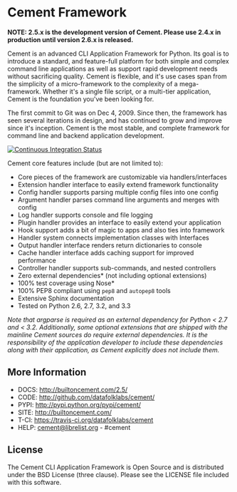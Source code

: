 Cement Framework
================

**NOTE: 2.5.x is the development version of Cement.  Please use 2.4.x in
production until version 2.6.x is released.**

Cement is an advanced CLI Application Framework for Python.  Its goal is to
introduce a standard, and feature-full platform for both simple and complex
command line applications as well as support rapid development needs without
sacrificing quality.  Cement is flexible, and it's use cases span from the
simplicity of a micro-framework to the complexity of a mega-framework.
Whether it's a single file script, or a multi-tier application, Cement is the
foundation you've been looking for.

The first commit to Git was on Dec 4, 2009.  Since then, the framework has
seen several iterations in design, and has continued to grow and improve
since it's inception.  Cement is the most stable, and complete framework for
command line and backend application development.

[![Continuous Integration Status](https://travis-ci.org/datafolklabs/cement.png)](https://travis-ci.org/datafolklabs/cement)

Cement core features include (but are not limited to):

 * Core pieces of the framework are customizable via handlers/interfaces
 * Extension handler interface to easily extend framework functionality
 * Config handler supports parsing multiple config files into one config
 * Argument handler parses command line arguments and merges with config
 * Log handler supports console and file logging
 * Plugin handler provides an interface to easily extend your application
 * Hook support adds a bit of magic to apps and also ties into framework
 * Handler system connects implementation classes with Interfaces
 * Output handler interface renders return dictionaries to console
 * Cache handler interface adds caching support for improved performance
 * Controller handler supports sub-commands, and nested controllers
 * Zero external dependencies* (not including optional extensions)
 * 100% test coverage using Nose*
 * 100% PEP8 compliant using `pep8` and `autopep8` tools
 * Extensive Sphinx documentation
 * Tested on Python 2.6, 2.7, 3.2, and 3.3

*Note that argparse is required as an external dependency for Python < 2.7
and < 3.2.  Additionally, some optional extensions that are shipped with the
mainline Cement sources do require external dependencies.  It is the
responsibility of the application developer to include these dependencies
along with their application, as Cement explicitly does not include them.*


More Information
----------------

 * DOCS: http://builtoncement.com/2.5/
 * CODE: http://github.com/datafolklabs/cement/
 * PYPI: http://pypi.python.org/pypi/cement/
 * SITE: http://builtoncement.com/
 * T-CI: https://travis-ci.org/datafolklabs/cement
 * HELP: cement@librelist.org - #cement


License
-------

The Cement CLI Application Framework is Open Source and is distributed under
the BSD License (three clause).  Please see the LICENSE file included with
this software.
